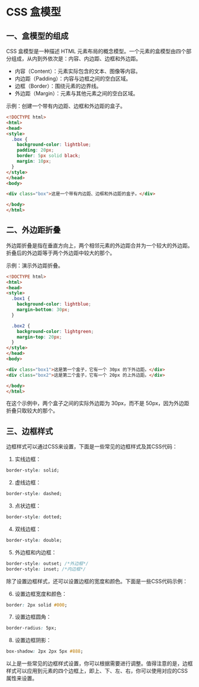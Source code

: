 # CSS 盒模型

## 一、盒模型的组成

CSS 盒模型是一种描述 HTML 元素布局的概念模型。一个元素的盒模型由四个部分组成，从内到外依次是：内容、内边距、边框和外边距。

- 内容（Content）：元素实际包含的文本、图像等内容。
- 内边距（Padding）：内容与边框之间的空白区域。
- 边框（Border）：围绕元素的边界线。
- 外边距（Margin）：元素与其他元素之间的空白区域。

示例：创建一个带有内边距、边框和外边距的盒子。

```html
<!DOCTYPE html>
<html>
<head>
<style>
  .box {
    background-color: lightblue;
    padding: 20px;
    border: 5px solid black;
    margin: 10px;
  }
</style>
</head>
<body>

<div class="box">这是一个带有内边距、边框和外边距的盒子。</div>

</body>
</html>
```

## 二、外边距折叠

外边距折叠是指在垂直方向上，两个相邻元素的外边距合并为一个较大的外边距。折叠后的外边距等于两个外边距中较大的那个。

示例：演示外边距折叠。

```html
<!DOCTYPE html>
<html>
<head>
<style>
  .box1 {
    background-color: lightblue;
    margin-bottom: 30px;
  }

  .box2 {
    background-color: lightgreen;
    margin-top: 20px;
  }
</style>
</head>
<body>

<div class="box1">这是第一个盒子，它有一个 30px 的下外边距。</div>
<div class="box2">这是第二个盒子，它有一个 20px 的上外边距。</div>

</body>
</html>
```

在这个示例中，两个盒子之间的实际外边距为 30px，而不是 50px，因为外边距折叠只取较大的那个。

## 三、边框样式

边框样式可以通过CSS来设置，下面是一些常见的边框样式及其CSS代码：

1. 实线边框：

```css
border-style: solid;
```

2. 虚线边框：

```css
border-style: dashed;
```

3. 点状边框：

```css
border-style: dotted;
```

4. 双线边框：

```css
border-style: double;
```

5. 外边框和内边框：

```css
border-style: outset; /*外边框*/
border-style: inset; /*内边框*/
```

除了设置边框样式，还可以设置边框的宽度和颜色。下面是一些CSS代码示例：

6. 设置边框宽度和颜色：

```css
border: 2px solid #000;
```

7. 设置边框圆角：

```css
border-radius: 5px;
```

8. 设置边框阴影：

```css
box-shadow: 2px 2px 5px #888;
```

以上是一些常见的边框样式设置，你可以根据需要进行调整。值得注意的是，边框样式可以应用到元素的四个边框上，即上、下、左、右，你可以使用对应的CSS属性来设置。